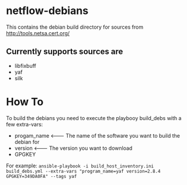 # netflow-debians

This contains the debian build directory for sources from http://tools.netsa.cert.org/

## Currently supports sources are

 - libfixbuff
 - yaf
 - silk

# How To

To build the debians you need to execute the playbooy build_debs with a few extra-vars:
 - progam_name <--- The name of the software you want to build the debian for
 - version     <--- The version you want to download
 - GPGKEY

 For example:
 ```ansible-playbook -i build_host_inventory.ini build_debs.yml --extra-vars "program_name=yaf version=2.8.4 GPGKEY=349DA0FA" --tags yaf```
